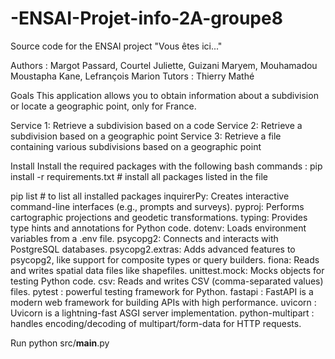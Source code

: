 # -ENSAI-Projet-info-2A-groupe8

Source code for the ENSAI project "Vous êtes ici..."

Authors : Margot Passard, Courtel Juliette, Guizani Maryem, Mouhamadou Moustapha Kane, Lefrançois Marion
Tutors : Thierry Mathé

Goals
This application allows you to obtain information about a subdivision or locate a geographic point, only for France.

Service 1: Retrieve a subdivision based on a code
Service 2: Retrieve a subdivision based on a geographic point
Service 3: Retrieve a file containing various subdivisions based on a geographic point

Install
Install the required packages with the following bash commands :
pip install -r requirements.txt     # install all packages listed in the file

pip list                            # to list all installed packages
inquirerPy: Creates interactive command-line interfaces (e.g., prompts and surveys).
pyproj: Performs cartographic projections and geodetic transformations.
typing: Provides type hints and annotations for Python code.
dotenv: Loads environment variables from a .env file.
psycopg2: Connects and interacts with PostgreSQL databases.
psycopg2.extras: Adds advanced features to psycopg2, like support for composite types or query builders.
fiona: Reads and writes spatial data files like shapefiles.
unittest.mock: Mocks objects for testing Python code.
csv: Reads and writes CSV (comma-separated values) files.
pytest : powerful testing framework for Python.
fastapi : FastAPI is a modern web framework for building APIs with high performance.
uvicorn : Uvicorn is a lightning-fast ASGI server implementation.
python-multipart : handles encoding/decoding of multipart/form-data for HTTP requests.

Run
python src/__main__.py